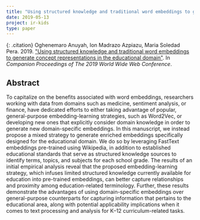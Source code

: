 ```yaml
---
title: "Using structured knowledge and traditional word embeddings to generate concept representations in the educational domain"
date: 2019-05-13
project: ir-kids
type: paper
---
```


{: .citation}
Oghenemaro Anuyah, Ion Madrazo Azpiazu, Maria Soledad Pera. 2019. ["Using structured knowledge and traditional word embeddings to generate concept representations in the educational domain"](#). In <cite>Companion Proceedings of The 2019 World Wide Web Conference</cite>.

## Abstract

To capitalize on the benefits associated with word embeddings, researchers working with data from domains such as medicine, sentiment analysis, or finance, have dedicated efforts to either taking advantage of popular, general-purpose embedding-learning strategies, such as Word2Vec, or developing new ones that explicitly consider domain knowledge in order to generate new domain-specific embeddings. In this manuscript, we instead propose a mixed strategy to generate enriched embeddings specifically designed for the educational domain. We do so by leveraging FastText embeddings pre-trained using Wikipedia, in addition to established educational standards that serve as structured knowledge sources to identify terms, topics, and subjects for each school grade. The results of an initial empirical analysis reveal that the proposed embedding-learning strategy, which infuses limited structured knowledge currently available for education into pre-trained embeddings, can better capture relationships and proximity among education-related terminology. Further, these results demonstrate the advantages of using domain-specific embeddings over general-purpose counterparts for capturing information that pertains to the educational area, along with potential applicability implications when it comes to text processing and analysis for K–12 curriculum-related tasks.
